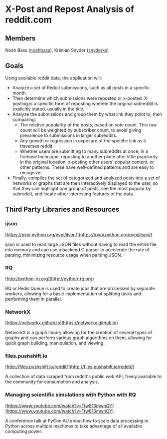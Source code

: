 # X-Post and Repost Analysis of reddit.com

## Members
Noah Bass ([noahbass](https://github.com/noahbass)), Kristian Snyder ([snyderks](https://github.com/snyderks))

## Goals

Using available reddit data, the application will:
 - Analyze a set of Reddit submissions, such as all posts in a specific month.
 - Then determine which submissions were reposted or x-posted. X-posting is a specific form of reposting wherein the original subreddit is explicitly stated, usually in the title.
 - Analyze the submissions and group them by what link they point to, then comparing:
     - The relative popularity of the posts, based on vote count. This raw count will be weighted by subscriber count, to avoid giving prevalence to submissions in larger subreddits.
     - Any growth or regression in exposure of the specific link as it traverses reddit
     - Whether users are submitting to many subreddits at once, in a firehose technique, reposting to another place after little popularity in the original location, x-posting other users' popular content, or other patterns. These have well-defined patterns and are easy to recognize.
 - Finally, compiles the set of categorized and analyzed posts into a set of networks or graphs that are then interactively displayed to the user, so that they can highlight one group of posts, see the most popular by subreddit, and locate other interesting features of the data.

## Third Party Libraries and Resources

### ijson

[https://pypi.python.org/pypi/ijson/](https://pypi.python.org/pypi/ijson/)

ijson is used to read large JSON files without having to read the entire file into memory and can use a backend C parser to accelerate the rate of parsing, minimizing resource usage when parsing JSON.

### RQ

[http://python-rq.org](http://python-rq.org)

RQ or Redis Queue is used to create jobs that are processed by separate workers, allowing for a basic implementation of splitting tasks and performing them in parallel.

### NetworkX

[https://networkx.github.io](https://networkx.github.io)

NetworkX is a graph library allowing for the creation of several types of graphs and can perform various graph algorithms on them, allowing for quick graph building, manipulation, and viewing.

### files.pushshift.io

[http://files.pushshift.io/reddit/](http://files.pushshift.io/reddit/)

A collection of data scraped from reddit's public web API, freely available to the community for consumption and analysis.

### Managing scientific simulations with Python with RQ

[https://www.youtube.com/watch?v=Ttw816mwnQY](https://www.youtube.com/watch?v=Ttw816mwnQY)

A conference talk at PyCon AU about how to scale data processing in Python across multiple machines to take advantage of all available computing power.
